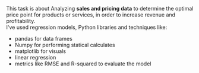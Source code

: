 This task is about Analyzing **sales and pricing data** to determine the optimal price point for products or services, in order to increase revenue and profitability.<br>
I've used regression models, Python libraries and techniques like:<br>
- pandas for data frames
- Numpy for performing statical calculates
- matplotlib for visuals
- linear regression
- metrics like RMSE and R-squared to evaluate the model
